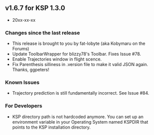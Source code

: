 ## v1.6.7 for KSP 1.3.0

- 20xx-xx-xx

### Changes since the last release
  * This release is brought to you by fat-lobyte (aka Kobymaru on the Forums)
  * Update ToolbarWrapper for blizzy78's Toolbar. Fixes Issue #78.
  * Enable Trajectories window in flight scence.
  * Fix Parenthesis silliness in .version file to make it valid JSON again. Thanks, ggpeters!

### Known Issues
  * Trajectory prediction is still fundamentally incorrect. See Issue #84.

### For Developers
  * KSP directory path is not hardcoded anymore. You can set up an environment variable in your Operating System named KSPDIR that points to the KSP installation directory.
